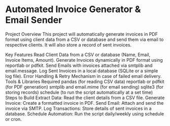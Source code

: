 # Automated Invoice Generator & Email Sender

Project Overview
This project will automatically generate invoices in PDF format using client data from a CSV or database and send them via email to respective clients. It will also store a record of sent invoices.

Key Features
Read Client Data from a CSV or database (Name, Email, Invoice Items, Amount).
Generate Invoices dynamically in PDF format using reportlab or pdfkit.
Send Emails with invoices attached via smtplib and email.message.
Log Sent Invoices in a local database (SQLite or a simple log file).
Error Handling & Retry Mechanism in case of failed email delivery.
Tools & Libraries Required
pandas (for reading CSV data)
reportlab or pdfkit (for PDF generation)
smtplib and email.mime (for email sending)
sqlite3 (for storing records)
schedule (to run the script automatically at a set time)
Steps to Build
Extract Data: Read the client details from a CSV file.
Generate Invoice: Create a formatted invoice in PDF.
Send Email: Attach and send the invoice via SMTP.
Log Transactions: Store details of sent invoices in a database.
Schedule Automation: Run the script daily/weekly using schedule or cron.
